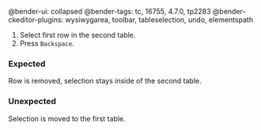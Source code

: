@bender-ui: collapsed
@bender-tags: tc, 16755, 4.7.0, tp2283
@bender-ckeditor-plugins: wysiwygarea, toolbar, tableselection, undo, elementspath

1. Select first row in the second table.
1. Press `Backspace`.

### Expected

Row is removed, selection stays inside of the second table.

### Unexpected

Selection is moved to the first table.
